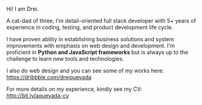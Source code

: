Hi! I am Drei.

A cat-dad of three, I'm detail-oriented full stack developer with 5+ years of experience in coding, testing, and product development life cycle.

I have proven ability in establishing business solutions and system improvements with emphasis on web design and development.
I'm proficient in **Python and JavaScript frameworks** but is always up to the challenge to learn new tools and technologies.

I also do web design and you can see some of my works here: https://dribbble.com/dreiquevada

For more details on my experience, kindly see my CV: http://bit.ly/aquevada-cv
